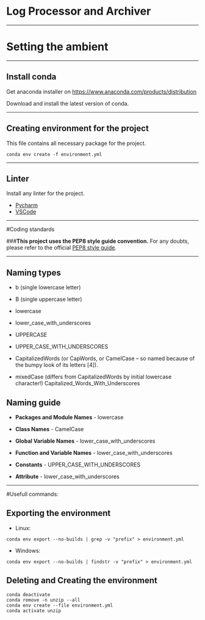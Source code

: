 # Log Processor and Archiver

---

# Setting the ambient

___

## Install conda

Get anaconda installer on <https://www.anaconda.com/products/distribution>

Download and install the latest version of conda.

___

## Creating environment for the project

This file contains all necessary package for the project.

```
conda env create -f environment.yml
```
___

## Linter

Install any linter for the project.

 * [Pycharm](https://github.com/leinardi/pylint-pycharm)
 * [VSCode](https://code.visualstudio.com/docs/python/linting)

___

#Coding standards

###**This project uses the PEP8 style guide convention.**
For any doubts, please refer to the official [PEP8 style guide](https://www.python.org/dev/peps/pep-0008/).

___

## Naming types

* b (single lowercase letter)

* B (single uppercase letter)

* lowercase

* lower_case_with_underscores

* UPPERCASE

* UPPER_CASE_WITH_UNDERSCORES

* CapitalizedWords (or CapWords, or CamelCase – so named because of the bumpy look of its letters [4]).

* mixedCase (differs from CapitalizedWords by initial lowercase character!)
Capitalized_Words_With_Underscores


## Naming guide

* **Packages and Module Names** - lowercase


* **Class Names** - CamelCase


* **Global Variable Names** - lower_case_with_underscores


* **Function and Variable Names** - lower_case_with_underscores


* **Constants** - UPPER_CASE_WITH_UNDERSCORES


* **Attribute** - lower_case_with_underscores


___

#Usefull commands:

##  Exporting the environment

* Linux:
```
conda env export --no-builds | grep -v "prefix" > environment.yml
```

* Windows:
```
conda env export --no-builds | findstr -v "prefix" > environment.yml
```

##  Deleting and Creating the environment

```
conda deactivate 
conda remove -n unzip --all
conda env create --file environment.yml
conda activate unzip
```